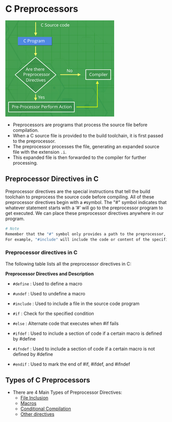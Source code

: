 # C Preprocessors
<img src="../utils/Preprocessor.png" height="300" width="340"> 

* Preprocessors are programs that process the source file before compilation.
* When a C source file is provided to the build toolchain, it is first passed to the preprocessor.
* The preprocessor processes the file, generating an expanded source file with the extension `.i`.
* This expanded file is then forwarded to the compiler for further processing.

## Preprocessor Directives in C

Preprocessor directives are the special instructions that tell the build toolchain to preprocess the source code before compiling. All of these preprocessor directives begin with a `#`symbol. The "#" symbol indicates that whatever statement starts with a ‘#’ will go to the preprocessor program to get executed. We can place these preprocessor directives anywhere in our program.

```bash
# Note
Remember that the "#" symbol only provides a path to the preprocessor, and a command such as include is processed by the preprocessor program.
For example, "#include" will include the code or content of the specified file in your program.
```

### **Preprocessor directives in C**

The following table lists all the preprocessor directives in C:

**Preprocessor Directives and Description**

* `#define`        : Used to define a macro

* `#undef`         : Used to undefine a macro

* `#include`       : Used to include a file in the source code program

* `#if`            : Check for the specified condition

* `#else`          : Alternate code that executes when #if fails

* `#ifdef`         : Used to include a section of code if a certain macro is defined by #define

* `#ifndef`        : Used to include a section of code if a certain macro is not defined by #define

* `#endif`         : Used to mark the end of #if, #ifdef, and #ifndef

## **Types of C Preprocessors**
- There are 4 Main Types of Preprocessor Directives:  
  - [File Inclusion](../file%20inclusion.md)
  - [Macros](../macros.md)
  - [Conditional Compilation](https://www.geeksforgeeks.org/cc-preprocessors/?ref=lbp)
  - [Other directives](https://www.geeksforgeeks.org/cc-preprocessors/?ref=lbp)

